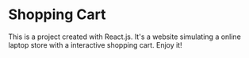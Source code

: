 # Shopping Cart

This is a project created with React.js. It's a website simulating a online laptop store with a interactive shopping cart. Enjoy it!
